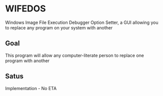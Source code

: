 # WIFEDOS
Windows Image File Execution Debugger Option Setter, a GUI allowing you to replace any program on your system with another
## Goal
This program will allow any computer-literate person to replace one program with another
## Satus
Implementation - No ETA
